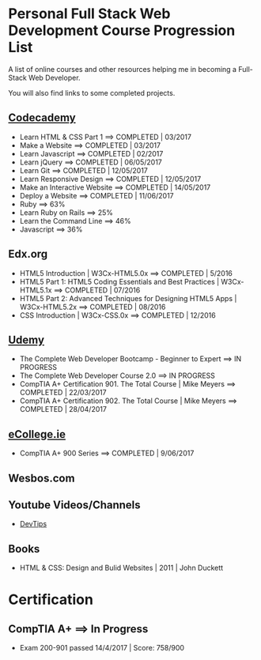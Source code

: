# Personal Full Stack Web Development Course Progression List

A list of online courses and other resources helping me in becoming a Full-Stack Web Developer.

You will also find links to some completed projects.


## [Codecademy](/Codecademy/ "View projects and detailed info")

* Learn HTML & CSS Part 1 ==> COMPLETED | 03/2017
* Make a Website ==> COMPLETED | 03/2017
* Learn Javascript ==> COMPLETED | 02/2017
* Learn jQuery ==> COMPLETED | 06/05/2017
* Learn Git ==> COMPLETED | 12/05/2017
* Learn Responsive Design ==> COMPLETED | 12/05/2017
* Make an Interactive Website ==> COMPLETED | 14/05/2017
* Deploy a Website ==> COMPLETED | 11/06/2017
* Ruby ==> 63%
* Learn Ruby on Rails ==> 25%
* Learn the Command Line ==> 46%
* Javascript ==> 36%


## Edx.org

* HTML5 Introduction | W3Cx-HTML5.0x ==> COMPLETED | 5/2016
* HTML5 Part 1: HTML5 Coding Essentials and Best Practices | W3Cx-HTML5.1x ==> COMPLETED | 07/2016
* HTML5 Part 2: Advanced Techniques for Designing HTML5 Apps | W3Cx-HTML5.2x ==> COMPLETED | 08/2016
* CSS Introduction | W3Cx-CSS.0x ==> COMPLETED | 12/2016


## [Udemy](/Udemy/ "View projects and detailed info")

* The Complete Web Developer Bootcamp - Beginner to Expert ==> IN PROGRESS
* The Complete Web Developer Course 2.0 ==> IN PROGRESS
* CompTIA A+ Certification 901. The Total Course | Mike Meyers ==> COMPLETED | 22/03/2017
* CompTIA A+ Certification 902. The Total Course | Mike Meyers ==> COMPLETED | 28/04/2017


## [eCollege.ie](/eCollege/ "View detailed info")

* CompTIA A+ 900 Series ==> COMPLETED | 9/06/2017


## Wesbos.com


## Youtube Videos/Channels

* [DevTips](https://www.youtube.com/channel/UCyIe-61Y8C4_o-zZCtO4ETQ "Visit DevTips YouTube channel")


## Books

* HTML & CSS: Design and Bulid Websites | 2011 | John Duckett


# Certification

## CompTIA A+ ==> In Progress
* Exam 200-901 passed 14/4/2017 | Score: 758/900
